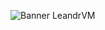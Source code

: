 ![Banner LeandrVM]([file:///C:/Users/Ilha%20Podcast/Pictures/Gif%20Git.gif](https://github.com/LeandrVM/LeandrVM/blob/main/Gif%20Git.gif?raw=true))

<!--
**LeandrVM/LeandrVM** is a ✨ _special_ ✨ repository because its `README.md` (this file) appears on your GitHub profile.![Gif Git](https://github.com/user-attachments/assets/7b656869-3c89-4662-8447-2ccabd3bb7f1)


Here are some ideas to get you started:

- 🔭 I’m currently working on ...
- 🌱 I’m currently learning ...
- 👯 I’m looking to collaborate on ...
- 🤔 I’m looking for help with ...
- 💬 Ask me about ...
- 📫 How to reach me: ...
- 😄 Pronouns: ...
- ⚡ Fun fact: ...
-->
